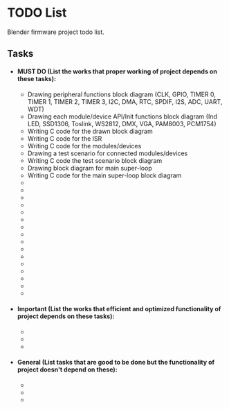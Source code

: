 # TODO List

Blender firmware project todo list.

## Tasks

- #### MUST DO (List the works that proper working of project depends on these tasks):
    - Drawing peripheral functions block diagram (CLK, GPIO, TIMER 0, TIMER 1, TIMER 2, TIMER 3, I2C, DMA, RTC, SPDIF, I2S, ADC, UART, WDT)
    - Drawing each module/device API/Init functions block diagram (Ind LED, SSD1306, Toslink, WS2812, DMX, VGA, PAM8003, PCM1754)
    - Writing C code for the drawn block diagram
    - Writing C code for the ISR
    - Writing C code for the modules/devices
    - Drawing a test scenario for connected modules/devices
    - Writing C code the test scenario block diagram
    - Drawing block diagram for main super-loop
    - Writing C code for the main super-loop block diagram
    - 
    - 
    - 
    - 
    - 
    - 
    - 
    - 
    - 
    - 
    - 
    - 
    - 
    - 
    -
    - 
- #### Important (List the works that efficient and optimized functionality of project depends on these tasks):
    - 
    -
    - 
- #### General (List tasks that are good to be done but the functionality of project doesn't depend on these):
    - 
    -
    -
